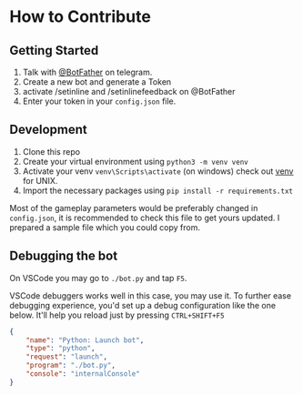 # How to Contribute

## Getting Started

1. Talk with [@BotFather](https://t.me/botfather) on telegram.
1. Create a new bot and generate a Token
1. activate /setinline and /setinlinefeedback on @BotFather
1. Enter your token in your `config.json` file.

## Development

1. Clone this repo
2. Create your virtual environment using `python3 -m venv venv`
3. Activate your venv `venv\Scripts\activate` (on windows) check out [venv](https://docs.python.org/3/library/venv.html#module-venv) for UNIX.
4. Import the necessary packages using `pip install -r requirements.txt`

Most of the gameplay parameters would be preferably changed in `config.json`, it is recommended to check this file to get yours updated. I prepared a sample file which you could copy from.

## Debugging the bot

On VSCode you may go to `./bot.py` and tap `F5`.

VSCode debuggers works well in this case, you may use it. To further ease debugging experience, you'd set up a debug configuration like the one below. It'll help you reload just by pressing `CTRL+SHIFT+F5`

```json
{
	"name": "Python: Launch bot",
	"type": "python",
	"request": "launch",
	"program": "./bot.py",
	"console": "internalConsole"
}
```
